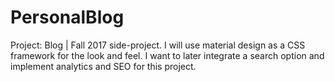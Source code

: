 # PersonalBlog

Project: Blog | Fall 2017 side-project. I will use material design as a CSS framework for the look and feel. I want to later integrate a search option and implement analytics and SEO for this project.
